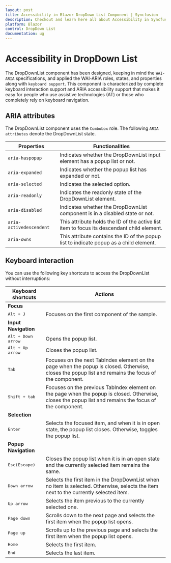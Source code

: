 ```yaml
---
layout: post
title: Accessibility in Blazor DropDown List Component | Syncfusion
description: Checkout and learn here all about Accessibility in Syncfusion Blazor DropDown List component and more.
platform: Blazor
control: DropDown List
documentation: ug
---
```


# Accessibility in DropDown List 

The DropDownList component has been designed, keeping in mind the `WAI-ARIA` specifications, and applied the WAI-ARIA roles, states, and properties along with `keyboard support`. This component is characterized by complete keyboard interaction support and ARIA accessibility support that makes it easy for people who use assistive technologies (AT) or those who completely rely on keyboard navigation.

## ARIA attributes

The DropDownList component uses the `Combobox` role. The following `ARIA attributes` denote the DropDownList state.

| **Properties** | **Functionalities** |
| --- | --- |
| `aria-haspopup` | Indicates whether the DropDownList input element has a popup list or not. |
| `aria-expanded` | Indicates whether the popup list has expanded or not. |
| `aria-selected` | Indicates the selected option. |
| `aria-readonly` | Indicates the readonly state of the DropDownList element. |
| `aria-disabled` | Indicates whether the DropDownList component is in a disabled state or not. |
| `aria-activedescendent` | This attribute holds the ID of the active list item to focus its descendant child element. |
| `aria-owns` | This attribute contains the ID of the popup list to indicate popup as a child element. |

## Keyboard interaction

You can use the following key shortcuts to access the DropDownList without interruptions:

| **Keyboard shortcuts** | **Actions** |
| --- | --- |
|**Focus**|
|<kbd>Alt + J</kbd> | Focuses on the first component of the sample. |
|**Input Navigation**|
| <kbd>Alt + Down arrow</kbd> | Opens the popup list. |
| <kbd>Alt + Up arrow</kbd> | Closes the popup list. |
| <kbd>Tab</kbd> | Focuses on the next TabIndex element on the page when the popup is closed. Otherwise, closes the popup list and remains the focus of the component. |
| <kbd>Shift + tab </kbd> | Focuses on the previous TabIndex element on the page when the popup is closed. Otherwise, closes the popup list and remains the focus of the component. |
|**Selection**|
| <kbd>Enter</kbd> | Selects the focused item, and when it is in open state, the popup list closes. Otherwise, toggles the popup list. |
|**Popup Navigation**|
| <kbd>Esc(Escape)</kbd> | Closes the popup list when it is in an open state and the currently selected item remains the same. |
| <kbd>Down arrow</kbd> | Selects the first item in the DropDownList when no item is selected. Otherwise, selects the item next to the currently selected item. |
| <kbd>Up arrow</kbd> | Selects the item previous to the currently selected one. |
| <kbd>Page down</kbd> | Scrolls down to the next page and selects the first item when the popup list opens. |
| <kbd>Page up</kbd> | Scrolls up to the previous page and selects the first item when the popup list opens. |
| <kbd>Home</kbd> | Selects the first item. |
| <kbd>End</kbd> | Selects the last item. |
